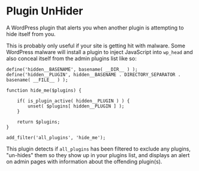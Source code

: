# Plugin UnHider

A WordPress plugin that alerts you when another plugin is attempting to hide itself from you.

This is probably only useful if your site is getting hit with malware. Some WordPress malware will install a plugin to inject JavaScript into `wp_head` and also conceal itself from the admin plugins list like so:

```
define('hidden__BASENAME', basename( __DIR__ ) );
define('hidden__PLUGIN', hidden__BASENAME . DIRECTORY_SEPARATOR . basename( __FILE__ ) );

function hide_me($plugins) {

	if( is_plugin_active( hidden__PLUGIN ) ) {
		unset( $plugins[ hidden__PLUGIN ] );
	}

	return $plugins;
}

add_filter('all_plugins', 'hide_me');
```

This plugin detects if `all_plugins` has been filtered to exclude any plugins, "un-hides" them so they show up in your plugins list, and displays an alert on admin pages with information about the offending plugin(s).

